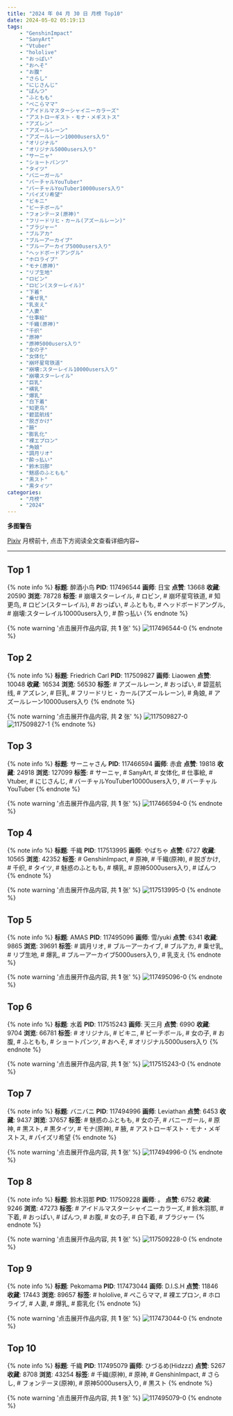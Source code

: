 ```yaml
---
title: "2024 年 04 月 30 日 月榜 Top10"
date: 2024-05-02 05:19:13
tags:
    - "GenshinImpact"
    - "SanyArt"
    - "Vtuber"
    - "hololive"
    - "おっぱい"
    - "おへそ"
    - "お腹"
    - "さらし"
    - "にじさんじ"
    - "ぱんつ"
    - "ふともも"
    - "ぺこらママ"
    - "アイドルマスターシャイニーカラーズ"
    - "アストローギスト・モナ・メギストス"
    - "アズレン"
    - "アズールレーン"
    - "アズールレーン10000users入り"
    - "オリジナル"
    - "オリジナル5000users入り"
    - "サーニャ"
    - "ショートパンツ"
    - "タイツ"
    - "バニーガール"
    - "バーチャルYouTuber"
    - "バーチャルYouTuber10000users入り"
    - "パイズリ希望"
    - "ビキニ"
    - "ビーチボール"
    - "フォンテーヌ(原神)"
    - "フリードリヒ・カール(アズールレーン)"
    - "ブラジャー"
    - "ブルアカ"
    - "ブルーアーカイブ"
    - "ブルーアーカイブ5000users入り"
    - "ヘッドボードアングル"
    - "ホロライブ"
    - "モナ(原神)"
    - "リブ生地"
    - "ロビン"
    - "ロビン(スターレイル)"
    - "下着"
    - "乗せ乳"
    - "乳支え"
    - "人妻"
    - "仕事絵"
    - "千織(原神)"
    - "千织"
    - "原神"
    - "原神5000users入り"
    - "女の子"
    - "女体化"
    - "崩坏星穹铁道"
    - "崩壊:スターレイル10000users入り"
    - "崩壊スターレイル"
    - "巨乳"
    - "横乳"
    - "爆乳"
    - "白下着"
    - "知更鸟"
    - "碧蓝航线"
    - "脱ぎかけ"
    - "腋"
    - "膨乳化"
    - "裸エプロン"
    - "角娘"
    - "調月リオ"
    - "酔っ払い"
    - "鈴木羽那"
    - "魅惑のふともも"
    - "黒スト"
    - "黒タイツ"
categories:
    - "月榜"
    - "2024"
---
```


<i class="fa fa-triangle-exclamation"></i>**多图警告**<i class="fa fa-triangle-exclamation"></i>

[Pixiv](https://www.pixiv.net/) 月榜前十, 点击下方阅读全文查看详细内容~

<!-- more -->

---

## Top 1

{% note info %}
**标题**: 醉酒小鸟
**PID**: 117496544 **画师**: 日宝
**点赞**: 13668 **收藏**: 20590 **浏览**: 78728
**标签**: # 崩壊スターレイル, # ロビン, # 崩坏星穹铁道, # 知更鸟, # ロビン(スターレイル), # おっぱい, # ふともも, # ヘッドボードアングル, # 崩壊:スターレイル10000users入り, # 酔っ払い
{% endnote %}

{% note warning '点击展开作品内容, 共 **1** 张' %}
![117496544-0](https://i.pixiv.re/img-original/img/2024/04/03/00/41/21/117496544_p0.jpg)
{% endnote %}

## Top 2

{% note info %}
**标题**: Friedrich Carl
**PID**: 117509827 **画师**: Liaowen
**点赞**: 10048 **收藏**: 16534 **浏览**: 56530
**标签**: # アズールレーン, # おっぱい, # 碧蓝航线, # アズレン, # 巨乳, # フリードリヒ・カール(アズールレーン), # 角娘, # アズールレーン10000users入り
{% endnote %}

{% note warning '点击展开作品内容, 共 **2** 张' %}
![117509827-0](https://i.pixiv.re/img-original/img/2024/04/03/16/00/30/117509827_p0.png)
![117509827-1](https://i.pixiv.re/img-original/img/2024/04/03/16/00/30/117509827_p1.png)
{% endnote %}

## Top 3

{% note info %}
**标题**: サーニャさん
**PID**: 117466594 **画师**: 赤倉
**点赞**: 19818 **收藏**: 24918 **浏览**: 127099
**标签**: # サーニャ, # SanyArt, # 女体化, # 仕事絵, # Vtuber, # にじさんじ, # バーチャルYouTuber10000users入り, # バーチャルYouTuber
{% endnote %}

{% note warning '点击展开作品内容, 共 **1** 张' %}
![117466594-0](https://i.pixiv.re/img-original/img/2024/04/02/00/00/23/117466594_p0.png)
{% endnote %}

## Top 4

{% note info %}
**标题**: 千織
**PID**: 117513995 **画师**: やばちゃ
**点赞**: 6727 **收藏**: 10565 **浏览**: 42352
**标签**: # GenshinImpact, # 原神, # 千織(原神), # 脱ぎかけ, # 千织, # タイツ, # 魅惑のふともも, # 横乳, # 原神5000users入り, # ぱんつ
{% endnote %}

{% note warning '点击展开作品内容, 共 **1** 张' %}
![117513995-0](https://i.pixiv.re/img-original/img/2024/04/03/19/03/26/117513995_p0.png)
{% endnote %}

## Top 5

{% note info %}
**标题**: AMAS
**PID**: 117495096 **画师**: 雪/yuki
**点赞**: 6341 **收藏**: 9865 **浏览**: 39691
**标签**: # 調月リオ, # ブルーアーカイブ, # ブルアカ, # 乗せ乳, # リブ生地, # 爆乳, # ブルーアーカイブ5000users入り, # 乳支え
{% endnote %}

{% note warning '点击展开作品内容, 共 **1** 张' %}
![117495096-0](https://i.pixiv.re/img-original/img/2024/04/03/00/00/25/117495096_p0.jpg)
{% endnote %}

## Top 6

{% note info %}
**标题**: 水着
**PID**: 117515243 **画师**: 天三月
**点赞**: 6990 **收藏**: 9704 **浏览**: 66781
**标签**: # オリジナル, # ビキニ, # ビーチボール, # 女の子, # お腹, # ふともも, # ショートパンツ, # おへそ, # オリジナル5000users入り
{% endnote %}

{% note warning '点击展开作品内容, 共 **1** 张' %}
![117515243-0](https://i.pixiv.re/img-original/img/2024/04/03/19/54/50/117515243_p0.png)
{% endnote %}

## Top 7

{% note info %}
**标题**: バニバニ
**PID**: 117494996 **画师**: Leviathan
**点赞**: 6453 **收藏**: 9437 **浏览**: 37657
**标签**: # 魅惑のふともも, # 女の子, # バニーガール, # 原神, # 黒スト, # 黒タイツ, # モナ(原神), # 腋, # アストローギスト・モナ・メギストス, # パイズリ希望
{% endnote %}

{% note warning '点击展开作品内容, 共 **1** 张' %}
![117494996-0](https://i.pixiv.re/img-original/img/2024/04/03/00/00/04/117494996_p0.jpg)
{% endnote %}

## Top 8

{% note info %}
**标题**: 鈴木羽那
**PID**: 117509228 **画师**: 。
**点赞**: 6752 **收藏**: 9246 **浏览**: 47273
**标签**: # アイドルマスターシャイニーカラーズ, # 鈴木羽那, # 下着, # おっぱい, # ぱんつ, # お腹, # 女の子, # 白下着, # ブラジャー
{% endnote %}

{% note warning '点击展开作品内容, 共 **1** 张' %}
![117509228-0](https://i.pixiv.re/img-original/img/2024/04/03/15/26/59/117509228_p0.jpg)
{% endnote %}

## Top 9

{% note info %}
**标题**: Pekomama
**PID**: 117473044 **画师**: D.I.S.H
**点赞**: 11846 **收藏**: 17443 **浏览**: 89657
**标签**: # hololive, # ぺこらママ, # 裸エプロン, # ホロライブ, # 人妻, # 爆乳, # 膨乳化
{% endnote %}

{% note warning '点击展开作品内容, 共 **1** 张' %}
![117473044-0](https://i.pixiv.re/img-original/img/2024/04/02/05/39/20/117473044_p0.jpg)
{% endnote %}

## Top 10

{% note info %}
**标题**: 千織
**PID**: 117495079 **画师**: ひづるめ(Hidzzz)
**点赞**: 5267 **收藏**: 8708 **浏览**: 43254
**标签**: # 千織(原神), # 原神, # GenshinImpact, # さらし, # フォンテーヌ(原神), # 原神5000users入り, # 黒スト
{% endnote %}

{% note warning '点击展开作品内容, 共 **1** 张' %}
![117495079-0](https://i.pixiv.re/img-original/img/2024/04/03/00/00/21/117495079_p0.jpg)
{% endnote %}
